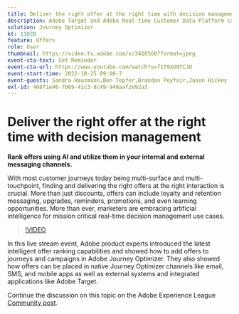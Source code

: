 ```yaml
---
title: Deliver the right offer at the right time with decision management
description: Adobe Target and Adobe Real-time Customer Data Platform can be integrated to provide a more personalized customer experience. In this livestream event, see how integrating these two platforms can help businesses collect data in real time, and then create and test targeted experiences. See the end to end process of this powerful capability in a live demonstration.
solution: Journey Optimizer
kt: 11028
feature: Offers
role: User
thumbnail: https://video.tv.adobe.com/v/3410560?format=jpeg
event-cta-text: Set Reminder
event-cta-url: https://www.youtube.com/watch?v=f1T9XU9TCJU
event-start-time: 2022-10-25 09:00-7
event-guests: Sandra Hausmann,Ben Tepfer,Brandon Poyfair,Jason Hickey
exl-id: 468f1e46-7b69-41c3-8c49-948aaf2e92a3
---
```

# Deliver the right offer at the right time with decision management

**Rank offers using AI and utilize them in your internal and external messaging channels.**

With most customer journeys today being multi-surface and multi-touchpoint, finding and delivering the right offers at the right interaction is crucial. More than just discounts, offers can include loyalty and retention messaging, upgrades, reminders, promotions, and even learning opportunities. More than ever, marketers are embracing artificial intelligence for mission critical real-time decision management use cases.

>[!VIDEO](https://video.tv.adobe.com/v/3410560/?quality=12&learn=on)

In this live stream event, Adobe product experts introduced the latest intelligent offer ranking capabilities and showed how to add offers to journeys and campaigns in Adobe Journey Optimizer.  They also showed how offers can be placed in native Journey Optimizer channels like email, SMS, and mobile apps as well as external systems and integrated applications like Adobe Target.

Continue the discussion on this topic on the Adobe Experience League [Community post](https://experienceleaguecommunities.adobe.com/t5/journey-optimizer-discussions/experience-league-live-post-session-discussion-deliver-the-right/m-p/554802#M55).
